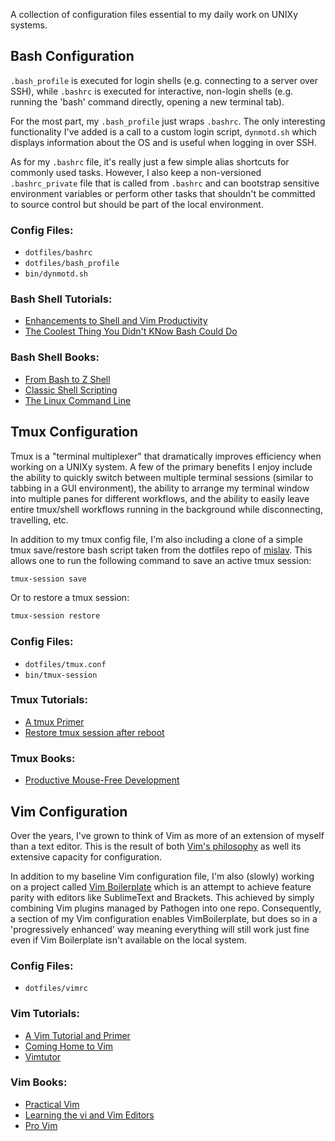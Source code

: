 A collection of configuration files essential to my daily work on UNIXy systems.

Bash Configuration
-------------------

`.bash_profile` is executed for login shells (e.g. connecting to a 
server over SSH), while `.bashrc` is executed for interactive, non-login 
shells (e.g. running the 'bash' command directly, opening a new terminal tab).

For the most part, my `.bash_profile` just wraps `.bashrc`. The only
interesting functionality I've added is a call to a custom login script,
`dynmotd.sh` which displays information about the OS and is useful when 
logging in over SSH. 

As for my `.bashrc` file, it's really just a few simple alias 
shortcuts for commonly used tasks. However, I also keep a 
non-versioned `.bashrc_private` file that is called from 
`.bashrc` and can bootstrap sensitive environment variables or perform 
other tasks that shouldn't be committed to source control but should 
be part of the local environment.

### Config Files:
- `dotfiles/bashrc`
- `dotfiles/bash_profile`
- `bin/dynmotd.sh`

### Bash Shell Tutorials:
- [Enhancements to Shell and Vim Productivity](https://danielmiessler.com/blog/enhancements-to-shell-and-vim-productivity/)
- [The Coolest Thing You Didn't KNow Bash Could Do](https://danielmiessler.com/blog/the-coolest-thing-you-didnt-know-bash-could-do/)

### Bash Shell Books:
- [From Bash to Z Shell](http://amzn.com/1590593766)
- [Classic Shell Scripting](http://amzn.com/B0043GXMPW)
- [The Linux Command Line](http://amzn.com/1593273894)

Tmux Configuration
-------------------

Tmux is a "terminal multiplexer" that dramatically improves efficiency when 
working on a UNIXy system. A few of the primary benefits I enjoy include
the ability to quickly switch between multiple terminal sessions (similar 
to tabbing in a GUI environment), the ability to arrange my terminal 
window into multiple panes for different workflows, and the ability to 
easily leave entire tmux/shell workflows running in the background while 
disconnecting, travelling, etc.

In addition to my tmux config file, I'm also including a clone of a
simple tmux save/restore bash script taken from the dotfiles repo 
of [mislav](https://github.com/mislav/dotfiles). This allows one to
run the following command to save an active tmux session:

```bash
tmux-session save
```

Or to restore a tmux session:

```bash
tmux-session restore
```

### Config Files:
- `dotfiles/tmux.conf` 
- `bin/tmux-session`

### Tmux Tutorials:
- [A tmux Primer](https://danielmiessler.com/study/tmux/)
- [Restore tmux session after reboot](http://superuser.com/questions/440015/restore-tmux-session-after-reboot)

### Tmux Books:
- [Productive Mouse-Free Development](http://amzn.com/1934356964)

Vim Configuration
-----------------

Over the years, I've grown to think of Vim as more of an extension of myself
than a text editor. This is the result of both [Vim's philosophy](http://stevelosh.com/blog/2010/09/coming-home-to-vim/#vims-feeling)
as well its extensive capacity for configuration.  

In addition to my baseline Vim configuration file, I'm also (slowly) working
on a project called [Vim Boilerplate](https://github.com/bitmotive/VimBoilerplate)
which is an attempt to achieve feature parity with editors like SublimeText and
Brackets. This achieved by simply combining Vim plugins managed by Pathogen into 
one repo. Consequently, a section of my Vim configuration enables VimBoilerplate,
but does so in a 'progressively enhanced' way meaning everything will still work
just fine even if Vim Boilerplate isn't available on the local system.

### Config Files:
- `dotfiles/vimrc`

### Vim Tutorials:
- [A Vim Tutorial and Primer](https://danielmiessler.com/study/vim/)
- [Coming Home to Vim](http://stevelosh.com/blog/2010/09/coming-home-to-vim/)
- [Vimtutor](http://linuxcommand.org/man_pages/vimtutor1.html)

### Vim Books:
- [Practical Vim](http://amzn.com/1934356980)
- [Learning the vi and Vim Editors](http://amzn.com/059652983X)
- [Pro Vim](http://amzn.com/1484202511)
